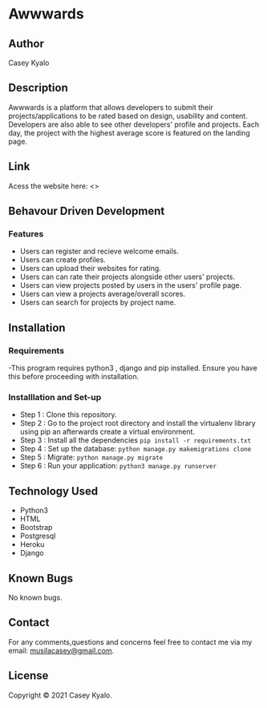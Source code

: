 # Awwwards

## Author

Casey Kyalo

## Description

Awwwards is a platform that allows developers to submit their projects/applications to be rated based on design, usability and content. Developers are also able to see other developers' profile and projects. Each day, the project with the highest average score is featured on the landing page.

## Link

Acess the website here: <>

## Behavour Driven Development

### Features

- Users can register and recieve welcome emails.
- Users can create profiles.
- Users can upload their websites for rating.  
- Users can can rate their projects alongside other users' projects.
- Users can view projects posted by users in the users' profile page.
- Users can view a projects average/overall scores.
- Users can search for projects by project name.

## Installation

### Requirements

-This program requires python3 , django and pip installed. Ensure you have this before proceeding with installation.

### Installlation and Set-up

- Step 1 : Clone this repository.
- Step 2 : Go to the project root directory and install the virtualenv library using pip an afterwards create a virtual environment.
- Step 3 : Install all the dependencies `pip install -r requirements.txt`
- Step 4 : Set up the database: `python manage.py makemigrations clone`
- Step 5 : Migrate: `python manage.py migrate`
- Step 6 : Run your application: `python3 manage.py runserver`

## Technology Used

- Python3
- HTML
- Bootstrap
- Postgresql
- Heroku
- Django 

## Known Bugs

No known bugs.

## Contact

For any comments,questions and concerns feel free to contact me via my email: musilacasey@gmail.com.

## License

Copyright &copy; 2021 Casey Kyalo.